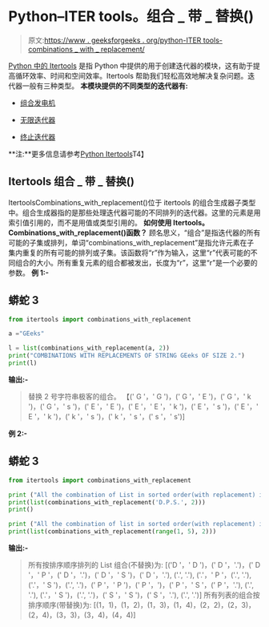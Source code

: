 # Python–ITER tools。组合 _ 带 _ 替换()

> 原文:[https://www . geeksforgeeks . org/python-ITER tools-combinations _ with _ replacement/](https://www.geeksforgeeks.org/python-itertools-combinations_with_replacement/)

[Python 中的 Itertools](https://www.geeksforgeeks.org/python-itertools/) 是指 Python 中提供的用于创建迭代器的模块，这有助于提高循环效率、时间和空间效率。Itertools 帮助我们轻松高效地解决复杂问题。迭代器一般有三种类型。
**本模块提供的不同类型的迭代器有:**

*   [组合发电机](https://www.geeksforgeeks.org/python-itertools/#combine)

*   [无限迭代器](https://www.geeksforgeeks.org/python-itertools/#infinite)

*   [终止迭代器](https://www.geeksforgeeks.org/python-itertools/#terminate)

**注:**更多信息请参考[Python Itertools](https://www.geeksforgeeks.org/python-itertools/)T4】

## Itertools 组合 _ 带 _ 替换()

ItertoolsCombinations_with_replacement()位于 itertools 的组合生成器子类型中。组合生成器指的是那些处理迭代器可能的不同排列的迭代器。这里的元素是用索引值引用的，而不是用值或类型引用的。
**如何使用 Itertools。Combinations_with_replacement()函数？**
顾名思义，“组合”是指迭代器的所有可能的子集或排列，单词“combinations_with_replacement”是指允许元素在子集内重复的所有可能的排列或子集。该函数将“r”作为输入，这里“r”代表可能的不同组合的大小。所有重复元素的组合都被发出，长度为“r”，这里“r”是一个必要的参数。
**例 1:-**

## 蟒蛇 3

```py
from itertools import combinations_with_replacement

a ="GEeks"

l = list(combinations_with_replacement(a, 2))
print("COMBINATIONS WITH REPLACEMENTS OF STRING GEeks OF SIZE 2.")
print(l)
```

**输出:-**

> 替换 2 号字符串极客的组合。
> 【(' G '，' G ')，(' G '，' E ')，(' G '，' k ')，(' G '，' s ')，(' E '，' E ')，(' E '，' E '，' k ')，(' E '，' s ')，(' E '，' E '，' k ')，(' k '，' s ')，(' k '，' s '，(' s '，' s')]

**例 2:-**

## 蟒蛇 3

```py
from itertools import combinations_with_replacement

print ("All the combination of List in sorted order(with replacement) is:")  
print(list(combinations_with_replacement('D.P.S.', 2)))  
print()  

print ("All the combination of list in sorted order(with replacement) is:")  
print(list(combinations_with_replacement(range(1, 5), 2)))
```

**输出:-**

> 所有按排序顺序排列的 List 组合(不替换)为:
> [('D '，' D ')，(' D '，'.')，(' D '，' P '，(' D '，'.')，(' D '，' S ')，(' D '，'.'), ('.', '.'), ('.'，' P '，('.', '.'), ('.'，' S ')，('.', '.')，(' P '，' P ')，(' P '，')，(' P '，' S '，(' P '，'.'), ('.', '.'), ('.'，' S ')，('.', '.')，(' S '，' S ')，(' S '，'.'), ('.', '.')]
> 所有列表的组合按排序顺序(带替换)为:
> [(1，1)，(1，2)，(1，3)，(1，4)，(2，2)，(2，3)，(2，4)，(3，3)，(3，4)，(4，4)]